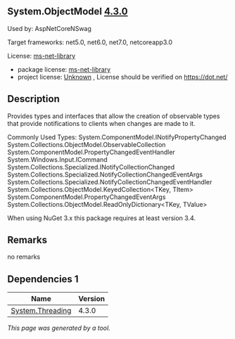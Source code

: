 System.ObjectModel [4.3.0](https://www.nuget.org/packages/System.ObjectModel/4.3.0)
--------------------

Used by: AspNetCoreNSwag

Target frameworks: net5.0, net6.0, net7.0, netcoreapp3.0

License: [ms-net-library](../../../../licenses/ms-net-library) 

- package license: [ms-net-library](http://go.microsoft.com/fwlink/?LinkId=329770) 
- project license: [Unknown](https://dot.net/) , License should be verified on https://dot.net/

Description
-----------
Provides types and interfaces that allow the creation of observable types that provide notifications to clients when changes are made to it.

Commonly Used Types:
System.ComponentModel.INotifyPropertyChanged
System.Collections.ObjectModel.ObservableCollection<T>
System.ComponentModel.PropertyChangedEventHandler
System.Windows.Input.ICommand
System.Collections.Specialized.INotifyCollectionChanged
System.Collections.Specialized.NotifyCollectionChangedEventArgs
System.Collections.Specialized.NotifyCollectionChangedEventHandler
System.Collections.ObjectModel.KeyedCollection<TKey, TItem>
System.ComponentModel.PropertyChangedEventArgs
System.Collections.ObjectModel.ReadOnlyDictionary<TKey, TValue>
 
When using NuGet 3.x this package requires at least version 3.4.

Remarks
-----------
no remarks


Dependencies 1
-----------

|Name|Version|
|----------|:----|
|[System.Threading](../../../../packages/nuget.org/system.threading/4.3.0)|4.3.0|

*This page was generated by a tool.*
